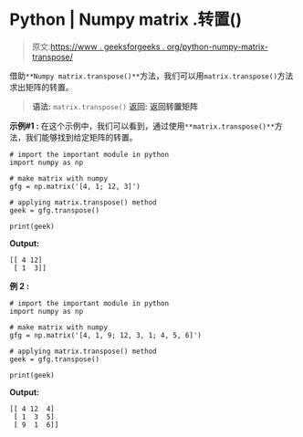 # Python | Numpy matrix .转置()

> 原文:[https://www . geeksforgeeks . org/python-numpy-matrix-transpose/](https://www.geeksforgeeks.org/python-numpy-matrix-transpose/)

借助`**Numpy matrix.transpose()**`方法，我们可以用`matrix.transpose()`方法求出矩阵的转置。

> **语法:** `matrix.transpose()`
> **返回:** **返回转置矩阵**

**示例#1 :**
在这个示例中，我们可以看到，通过使用`**matrix.transpose()**`方法，我们能够找到给定矩阵的转置。

```
# import the important module in python
import numpy as np

# make matrix with numpy
gfg = np.matrix('[4, 1; 12, 3]')

# applying matrix.transpose() method
geek = gfg.transpose()

print(geek)
```

**Output:**

```
[[ 4 12]
 [ 1  3]]

```

**例 2 :**

```
# import the important module in python
import numpy as np

# make matrix with numpy
gfg = np.matrix('[4, 1, 9; 12, 3, 1; 4, 5, 6]')

# applying matrix.transpose() method
geek = gfg.transpose()

print(geek)
```

**Output:**

```
[[ 4 12  4]
 [ 1  3  5]
 [ 9  1  6]]

```